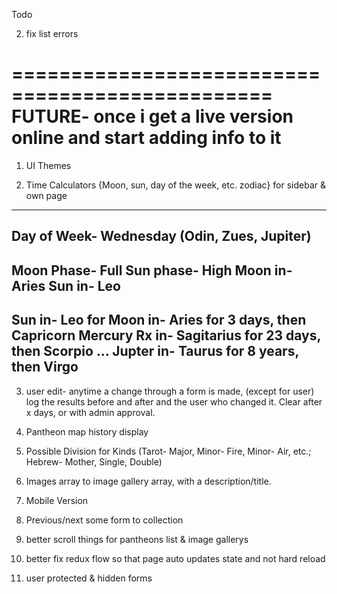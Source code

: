 Todo

2. fix list errors

================================================
FUTURE- once i get a live version online and start adding info to it
================================================
1. UI Themes

2. Time Calculators {Moon, sun, day of the week, etc. zodiac}
for sidebar & own page
------------------
Day of Week- Wednesday (Odin, Zues, Jupiter)
-----
Moon Phase- Full          Sun phase- High
Moon in- Aries            Sun in- Leo
-----
Sun in- Leo for 
Moon in- Aries for 3 days, then Capricorn 
Mercury Rx in- Sagitarius for 23 days, then Scorpio
...
Jupter in- Taurus for 8 years, then Virgo
-----

3. user edit- anytime a change through a form is made, (except for user) log the results before and after and the user who changed it. Clear after x days, or with admin approval.

4. Pantheon map history display

5. Possible Division for Kinds (Tarot- Major, Minor- Fire, Minor- Air, etc.; Hebrew- Mother, Single, Double)

6. Images array to image gallery array, with a description/title.

7. Mobile Version

8. Previous/next some form to collection

9. better scroll things for pantheons list & image gallerys

10. better fix redux flow so that page auto updates state and not hard reload

11. user protected & hidden forms